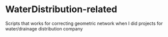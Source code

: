 # WaterDistribution-related
Scripts that works for correcting geometric network when I did projects for water/drainage distribution company
